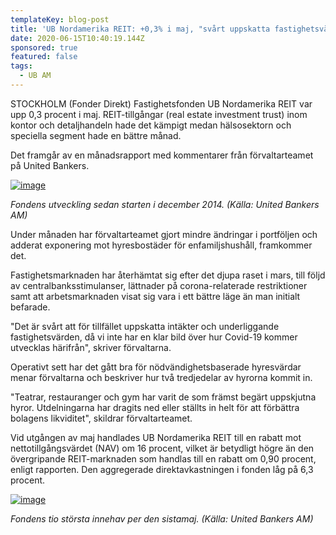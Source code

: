 ```yaml
---
templateKey: blog-post
title: 'UB Nordamerika REIT: +0,3% i maj, "svårt uppskatta fastighetsvärden"'
date: 2020-06-15T10:40:19.144Z
sponsored: true
featured: false
tags:
  - UB AM
---
```

STOCKHOLM (Fonder Direkt) Fastighetsfonden UB Nordamerika REIT var upp 0,3 procent i maj. REIT-tillgångar (real estate investment trust) inom kontor och detaljhandeln hade det kämpigt medan hälsosektorn och speciella segment hade en bättre månad.

Det framgår av en månadsrapport med kommentarer från förvaltarteamet på United Bankers.

[![image](https://i.direkt.se/200615/585695801.png)](https://i.direkt.se/200615/585695801.png)

*Fondens utveckling sedan starten i december 2014. (Källa: United Bankers AM)*

Under månaden har förvaltarteamet gjort mindre ändringar i portföljen och adderat exponering mot hyresbostäder för enfamiljshushåll, framkommer det.

Fastighetsmarknaden har återhämtat sig efter det djupa raset i mars, till följd av centralbanksstimulanser, lättnader på corona-relaterade restriktioner samt att arbetsmarknaden visat sig vara i ett bättre läge än man initialt befarade.

"Det är svårt att för tillfället uppskatta intäkter och underliggande fastighetsvärden, då vi inte har en klar bild över hur Covid-19 kommer utvecklas härifrån", skriver förvaltarna.

Operativt sett har det gått bra för nödvändighetsbaserade hyresvärdar menar förvaltarna och beskriver hur två tredjedelar av hyrorna kommit in.

"Teatrar, restauranger och gym har varit de som främst begärt uppskjutna hyror. Utdelningarna har dragits ned eller ställts in helt för att förbättra bolagens likviditet", skildrar förvaltarteamet.

Vid utgången av maj handlades UB Nordamerika REIT till en rabatt mot nettotillgångsvärdet (NAV) om 16 procent, vilket är betydligt högre än den övergripande REIT-marknaden som handlas till en rabatt om 0,90 procent, enligt rapporten. Den aggregerade direktavkastningen i fonden låg på 6,3 procent.

[![image](https://i.direkt.se/200615/585695802.png)](https://i.direkt.se/200615/585695802.png)

*Fondens tio största innehav per den sistamaj. (Källa: United Bankers AM)*